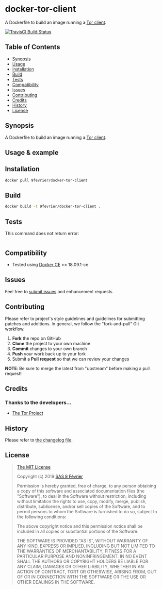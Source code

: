 # docker-tor-client

[travis-badge]: https://img.shields.io/travis/9fevrier/docker-tor-client/master.svg?label=TravisCI
[travis-badge-url]: https://travis-ci.org/9fevrier/docker-tor-client

A Dockerfile to build an image running a [Tor client](https://www.torproject.org/).

[![TravisCI Build Status][travis-badge]][travis-badge-url]

## Table of Contents

* [Synopsis](#synopsis)
* [Usage](#usage)
* [Installation](#installation)
* [Build](#build)
* [Tests](#tests)
* [Compatibility](#compatibility)
* [Issues](#issues)
* [Contributing](#contributing)
* [Credits](#credits)
* [History](#history)
* [License](#license)

## <a name="synopsis"> Synopsis

A Dockerfile to build an image running a [Tor client](https://www.torproject.org/).

## <a name="usage"> Usage & example



## <a name="installation"> Installation

```bash
docker pull 9fevrier/docker-tor-client
```

## <a name="build"> Build

```bash
docker build -t 9fevrier/docker-tor-client .
```

## <a name="tests"> Tests

This command does not return error:

```bash
```


## <a name="compatibility"> Compatibility

* Tested using [Docker CE](https://docs.docker.com/release-notes/docker-ce/) >= 18.09.1-ce

## <a name="issues"> Issues

Feel free to [submit issues](https://github.com/9fevrier/docker-tor-client/issues) and enhancement requests.

## <a name="contributing"> Contributing

Please refer to project's style guidelines and guidelines for submitting patches and additions. In general, we follow the "fork-and-pull" Git workflow.

 1. **Fork** the repo on GitHub
 2. **Clone** the project to your own machine
 3. **Commit** changes to your own branch
 4. **Push** your work back up to your fork
 5. Submit a **Pull request** so that we can review your changes

**NOTE**: Be sure to merge the latest from "upstream" before making a pull request!

## <a name="credits"> Credits

### Thanks to the developers...

* [The Tor Project]((https://www.torproject.org/))

## <a name="history"> History

Please refer to [the changelog file](CHANGELOG.md).

## <a name="license"> License

>
> [The MIT License](https://opensource.org/licenses/MIT)
>
> Copyright (c) 2019 [SAS 9 Février](https://9fevrier.com/)
>
> Permission is hereby granted, free of charge, to any person obtaining a copy
> of this software and associated documentation files (the "Software"), to deal
> in the Software without restriction, including without limitation the rights
> to use, copy, modify, merge, publish, distribute, sublicense, and/or sell
> copies of the Software, and to permit persons to whom the Software is
> furnished to do so, subject to the following conditions:
>
> The above copyright notice and this permission notice shall be included in all
> copies or substantial portions of the Software.
>
> THE SOFTWARE IS PROVIDED "AS IS", WITHOUT WARRANTY OF ANY KIND, EXPRESS OR
> IMPLIED, INCLUDING BUT NOT LIMITED TO THE WARRANTIES OF MERCHANTABILITY,
> FITNESS FOR A PARTICULAR PURPOSE AND NONINFRINGEMENT. IN NO EVENT SHALL THE
>AUTHORS OR COPYRIGHT HOLDERS BE LIABLE FOR ANY CLAIM, DAMAGES OR OTHER
> LIABILITY, WHETHER IN AN ACTION OF CONTRACT, TORT OR OTHERWISE, ARISING FROM,
> OUT OF OR IN CONNECTION WITH THE SOFTWARE OR THE USE OR OTHER DEALINGS IN THE
> SOFTWARE.
>
